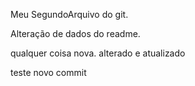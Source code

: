 Meu SegundoArquivo do git.

Alteração de dados do readme.

qualquer coisa nova.
alterado e atualizado

teste novo commit